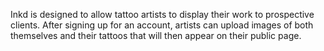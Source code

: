 Inkd is designed to allow tattoo artists to display their work to prospective clients. After signing up for an account, artists can upload images of both themselves and their tattoos that will then appear on their public page. 
